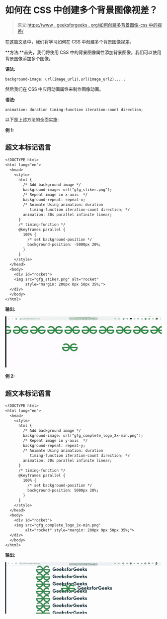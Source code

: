 # 如何在 CSS 中创建多个背景图像视差？

> 原文:[https://www . geeksforgeeks . org/如何创建多背景图像-css 中的视差/](https://www.geeksforgeeks.org/how-to-create-multiple-background-image-parallax-in-css/)

在这篇文章中，我们将学习如何在 CSS 中创建多个背景图像视差。

**方法:**首先，我们将使用 CSS 中的背景图像属性添加背景图像。我们可以使用背景图像添加多个图像。

**语法:**

```
background-image: url(image_url1),url(image_url2),...;
```

然后我们在 CSS 中应用动画属性来制作图像动画。

**语法:**

```
animation: duration timing-function iteration-count direction;
```

以下是上述方法的全面实施:

**例 1:**

## 超文本标记语言

```
<!DOCTYPE html>
<html lang="en">
  <head>
    <style>
      html {
        /* Add background image */
        background-image: url("gfg_stiker.png");
        /* Repeat image in x-axis  */
        background-repeat: repeat-x;
        /* Animate Using animation: duration
           timing-function iteration-count direction; */
        animation: 30s parallel infinite linear;
      }
      /* timing-function */
      @keyframes parallel {
        100% {
          /* set background-position */
          background-position: -5000px 20%;
        }
      }
    </style>
  </head>
  <body>
    <div id="rocket">
    <img src="gfg_stiker.png" alt="rocket"
         style="margin: 200px 0px 50px 35%;">
  </div>
  </body>
</html>
```

**输出:**

![](img/9d72c978f76ab71b095eaa45555fa386.png)

**例 2:**

## 超文本标记语言

```
<!DOCTYPE html>
<html lang="en">
  <head>
    <style>
      html {
        /* Add background image */
        background-image: url("gfg_complete_logo_2x-min.png");
        /* Repeat image in y-axis  */
        background-repeat: repeat-y;
        /* Animate Using animation: duration
           timing-function iteration-count direction; */
        animation: 30s parallel infinite linear;
      }
      /* timing-function */
      @keyframes parallel {
        100% {
          /* set background-position */
          background-position: 5000px 20%;
        }
      }
    </style>
  </head>
  <body>
    <div id="rocket">
    <img src="gfg_complete_logo_2x-min.png"
         alt="rocket" style="margin: 200px 0px 50px 35%;">
  </div>
  </body>
</html>
```

**输出:**

![](img/8471540a0882a2c4f7817a57db03d5e1.png)